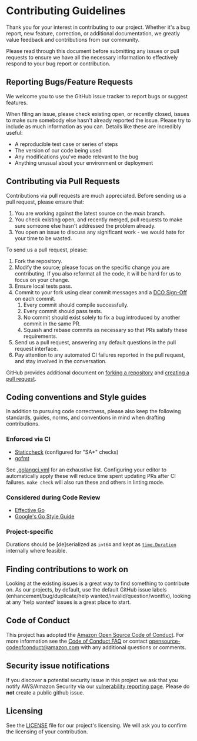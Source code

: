 # Contributing Guidelines

Thank you for your interest in contributing to our project. Whether it's a bug report, new feature, correction, or additional documentation, we greatly value feedback and contributions from our community.

Please read through this document before submitting any issues or pull requests to ensure we have all the necessary information to effectively respond to your bug report or contribution.


## Reporting Bugs/Feature Requests

We welcome you to use the GitHub issue tracker to report bugs or suggest features.

When filing an issue, please check existing open, or recently closed, issues to make sure somebody else hasn't already reported the issue. Please try to include as much information as you can. Details like these are incredibly useful:

* A reproducible test case or series of steps
* The version of our code being used
* Any modifications you've made relevant to the bug
* Anything unusual about your environment or deployment


## Contributing via Pull Requests

Contributions via pull requests are much appreciated. Before sending us a pull request, please ensure that:

1. You are working against the latest source on the *main* branch.
2. You check existing open, and recently merged, pull requests to make sure someone else hasn't addressed the problem already.
3. You open an issue to discuss any significant work - we would hate for your time to be wasted.

To send us a pull request, please:

1. Fork the repository.
2. Modify the source; please focus on the specific change you are contributing. If you also reformat all the code, it will be hard for us to focus on your change.
3. Ensure local tests pass.
4. Commit to your fork using clear commit messages and a [DCO Sign-Off](https://wiki.linuxfoundation.org/dco) on each commit.
   1. Every commit should compile successfully.
   2. Every commit should pass tests.
   3. No commit should exist solely to fix a bug introduced by another commit in the same PR.
   4. Squash and rebase commits as necessary so that PRs satisfy these requirements.
5. Send us a pull request, answering any default questions in the pull request interface.
6. Pay attention to any automated CI failures reported in the pull request, and stay involved in the conversation.

GitHub provides additional document on [forking a repository](https://help.github.com/articles/fork-a-repo/) and [creating a pull request](https://help.github.com/articles/creating-a-pull-request/).


## Coding conventions and Style guides

In addition to pursuing code correctness, please also keep the following standards, guides, norms, and conventions in mind when drafting contributions.

### Enforced via CI

* [Staticcheck](https://staticcheck.io/) (configured for "SA*" checks)
* [gofmt](https://pkg.go.dev/cmd/gofmt)

See [.golangci.yml](.golangci.yml) for an exhaustive list. Configuring your editor to automatically apply these will reduce time spent updating PRs after CI failures. `make check` will also run these and others in linting mode.

### Considered during Code Review

* [Effective Go](https://go.dev/doc/effective_go)
* [Google's Go Style Guide](https://google.github.io/styleguide/go/)

### Project-specific

Durations should be [de]serialized as `int64` and kept as [`time.Duration`](https://pkg.go.dev/time#Duration) internally where feasible.


## Finding contributions to work on

Looking at the existing issues is a great way to find something to contribute on. As our projects, by default, use the default GitHub issue labels (enhancement/bug/duplicate/help wanted/invalid/question/wontfix), looking at any 'help wanted' issues is a great place to start.


## Code of Conduct

This project has adopted the [Amazon Open Source Code of Conduct](https://aws.github.io/code-of-conduct).
For more information see the [Code of Conduct FAQ](https://aws.github.io/code-of-conduct-faq) or contact opensource-codeofconduct@amazon.com with any additional questions or comments.


## Security issue notifications

If you discover a potential security issue in this project we ask that you notify AWS/Amazon Security via our [vulnerability reporting page](http://aws.amazon.com/security/vulnerability-reporting/). Please do **not** create a public github issue.


## Licensing

See the [LICENSE](LICENSE) file for our project's licensing. We will ask you to confirm the licensing of your contribution.
